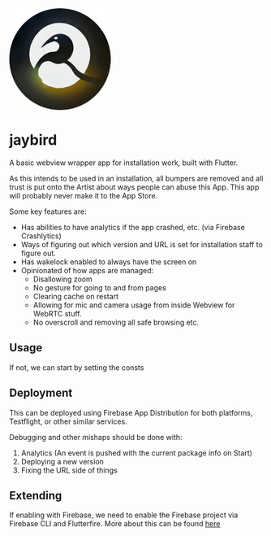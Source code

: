 <img src="./docs/aa.png" width="200">

# jaybird

A basic webview wrapper app for installation work, built with Flutter.

As this intends to be used in an installation, all bumpers are removed and all trust is put onto the Artist about ways people can abuse this App.
This app will probably never make it to the App Store.

Some key features are:

- Has abilities to have analytics if the app crashed, etc. (via Firebase Crashlytics)
- Ways of figuring out which version and URL is set for installation staff to figure out.
- Has wakelock enabled to always have the screen on
- Opinionated of how apps are managed:
  - Disallowing zoom
  - No gesture for going to and from pages
  - Clearing cache on restart
  - Allowing for mic and camera usage from inside Webview for WebRTC stuff.
  - No overscroll and removing all safe browsing etc.

## Usage

If not, we can start by setting the consts

## Deployment

This can be deployed using Firebase App Distribution for both platforms, Testflight, or other similar services.

Debugging and other mishaps should be done with:

1. Analytics (An event is pushed with the current package info on Start)
2. Deploying a new version
3. Fixing the URL side of things

## Extending

If enabling with Firebase, we need to enable the Firebase project via Firebase CLI and Flutterfire.
More about this can be found [here]()
